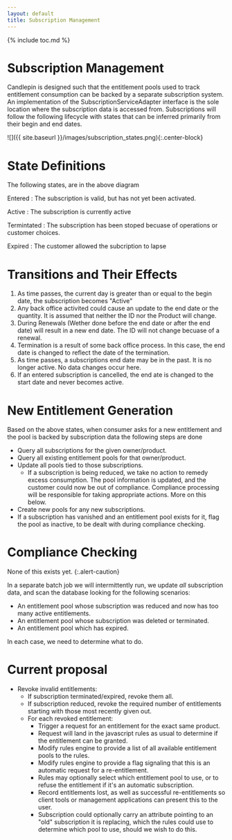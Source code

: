 ```yaml
---
layout: default
title: Subscription Management
---
```

{% include toc.md %}

# Subscription Management 
Candlepin is designed such that the entitlement pools used to track entitlement
consumption can be backed by a separate subscription system. An implementation
of the SubscriptionServiceAdapter interface is the sole location where the
subscription data is accessed from. Subscriptions will follow the following
lifecycle with states that can be inferred primarily from their begin and end
dates. 

![]({{ site.baseurl }}/images/subscription_states.png){:.center-block}

# State Definitions
The following states, are in the above diagram

Entered
: The subscription is valid, but has not yet been activated. 

Active
: The subscription is currently active

Termintated
: The subscription has been stoped becuase of operations or customer choices.

Expired
: The customer allowed the subcription to lapse

# Transitions and Their Effects
1. As time passes, the current day is greater than or equal to the begin date,
   the subscription becomes "Active"
1. Any back office activited could cause an update to the end date or the
   quantity. It is assumed that neither the ID nor the Product will change.
1. During Renewals (Wether done before the end date or after the end date) will
   result in a new end date. The ID will not change becuase of a renewal.
1. Termination is a result of some back office process. In this case, the end
   date is changed to reflect the date of the termination.
1. As time passes, a subscriptions end date may be in the past. It is no longer
   active.  No data changes occur here.
1. If an entered subscription is cancelled, the end ate is changed to the start
   date and never becomes active.

# New Entitlement Generation 
Based on the above states, when consumer asks for a new entitlement and the
pool is backed by subscription data the following steps are done

* Query all subscriptions for the given owner/product.
* Query all existing entitlement pools for that owner/product.
* Update all pools tied to those subscriptions.
  * If a subscription is being reduced, we take no action to remedy excess
    consumption. The pool information is updated, and the customer could now be
    out of compliance. Compliance processing will be responsible for taking
    appropriate actions. More on this below. 
* Create new pools for any new subscriptions.
* If a subscription has vanished and an entitlement pool exists for it, flag
  the pool as inactive, to be dealt with during compliance checking.

# Compliance Checking
None of this exists yet.
{:.alert-caution}

In a separate batch job we will intermittently run, we update *all*
subscription data, and scan the database looking for the following scenarios:

* An entitlement pool whose subscription was reduced and now has too many active entitlements.
* An entitlement pool whose subscription was deleted or terminated.
* An entitlement pool which has expired.

In each case, we need to determine what to do. 

# Current proposal
* Revoke invalid entitlements:
  * If subscription terminated/expired, revoke them all.
  * If subscription reduced, revoke the required number of entitlements
    starting with those most recently given out.
  * For each revoked entitlement:
    * Trigger a request for an entitlement for the exact same product.
    * Request will land in the javascript rules as usual to determine if the
      entitlement can be granted.
    * Modify rules engine to provide a list of all available entitlement pools
      to the rules.
    * Modify rules engine to provide a flag signaling that this is an automatic
      request for a re-entitlement.
    * Rules may optionally select which entitlement pool to use, or to refuse
      the entitlement if it's an automatic subscription.
    * Record entitlements lost, as well as successful re-entitlements so client
      tools or management applications can present this to the user.
    * Subscription could optionally carry an attribute pointing to an "old"
      subscription it is replacing, which the rules could use to determine
      which pool to use, should we wish to do this.
